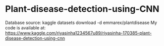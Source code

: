 # Plant-disease-detection-using-CNN
Database source: kaggle datasets download -d emmarex/plantdisease
My code is available at: https://www.kaggle.com/riyasinha1234567u89/riyasinha-170385-plant-disease-detection-using-cnn
